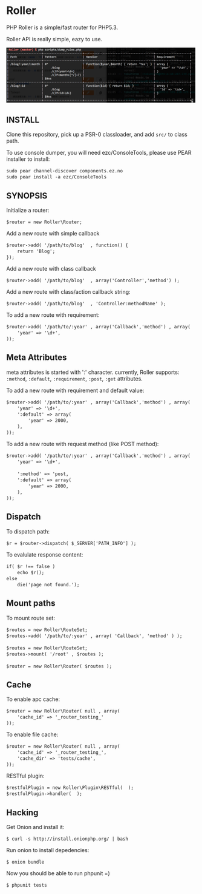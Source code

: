 Roller
======

PHP Roller is a simple/fast router for PHP5.3.

Roller API is really simple, eazy to use.

<img src="https://github.com/c9s/Roller/raw/master/misc/img1.png" width="500">

INSTALL
-------

Clone this repository, pick up a PSR-0 classloader, and add `src/` to
class path.

To use console dumper, you will need ezc/ConsoleTools, please use PEAR
installer to install:

    sudo pear channel-discover components.ez.no
    sudo pear install -a ezc/ConsoleTools

SYNOPSIS
--------

Initialize a router:

    $router = new Roller\Router;

Add a new route with simple callback

    $router->add( '/path/to/blog'  , function() { 
        return 'Blog';
    });

Add a new route with class callback

    $router->add( '/path/to/blog'  , array('Controller','method') );

Add a new route with class/action callback string:

    $router->add( '/path/to/blog'  , 'Controller:methodName' );

To add a new route with requirement:

    $router->add( '/path/to/:year' , array('Callback','method') , array( 
        'year' => '\d+',
    ));

Meta Attributes
---------------
meta attributes is started with ':' character. currently, Roller supports: 
`:method`, `:default`, `:requirement`, `:post`, `:get` attributes.

To add a new route with requirement and default value:

    $router->add( '/path/to/:year' , array('Callback','method') , array( 
        'year' => '\d+',
        ':default' => array(
            'year' => 2000,
        ),
    ));

To add a new route with request method (like POST method):

    $router->add( '/path/to/:year' , array('Callback','method') , array( 
        'year' => '\d+',

        ':method' => 'post,
        ':default' => array(
            'year' => 2000,
        ),
    ));


Dispatch
--------
To dispatch path:

    $r = $router->dispatch( $_SERVER['PATH_INFO'] );

To evalulate response content:

    if( $r !== false )
        echo $r();
    else
        die('page not found.');


Mount paths
-----------

To mount route set:

    $routes = new Roller\RouteSet;
    $routes->add( '/path/to/:year' , array( 'Callback', 'method' ) );

    $routes = new Roller\RouteSet;
    $routes->mount( '/root' , $routes );

    $router = new Roller\Router( $routes );

Cache
-----

To enable apc cache:

    $router = new Roller\Router( null , array( 
        'cache_id' => '_router_testing_'
    ));
    
To enable file cache:

    $router = new Roller\Router( null , array( 
        'cache_id' => '_router_testing_',
        'cache_dir' => 'tests/cache',
    ));


RESTful plugin:


    $restfulPlugin = new Roller\Plugin\RESTful(  );
    $restfulPlugin->handler(  );


Hacking
-------
Get Onion and install it:

    $ curl -s http://install.onionphp.org/ | bash

Run onion to install depedencies:

    $ onion bundle

Now you should be able to run phpunit =)

    $ phpunit tests

